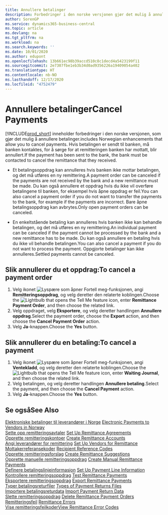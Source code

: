 ```yaml
---
title: Annullere betalinger
description: Forbedringer i den norske versjonen gjør det mulig å annullere betalinger.
author: SorenGP
ms.service: dynamics365-business-central
ms.topic: article
ms.devlang: na
ms.tgt_pltfrm: na
ms.workload: na
ms.search.keywords: ''
ms.date: 10/01/2020
ms.author: edupont
ms.openlocfilehash: 13b661ec98b39accd510c8c1decd4a5423199f11
ms.sourcegitcommit: 2e7307fbe1eb3b34d0ad9356226a19409054a402
ms.translationtype: HT
ms.contentlocale: nb-NO
ms.lasthandoff: 12/17/2020
ms.locfileid: "4752479"
---
```

# <a name="cancel-payments"></a><span data-ttu-id="1efcf-103">Annullere betalinger</span><span class="sxs-lookup"><span data-stu-id="1efcf-103">Cancel Payments</span></span>
[!INCLUDE[prod_short](../../includes/prod_short.md)] <span data-ttu-id="1efcf-104">inneholder forbedringer i den norske versjonen, som gjør det mulig å annullere betalinger.</span><span class="sxs-lookup"><span data-stu-id="1efcf-104">includes Norwegian enhancements that allow you to cancel payments.</span></span> <span data-ttu-id="1efcf-105">Hvis betalingen er sendt til banken, må banken kontaktes, for å sørge for at remitteringen banken har mottatt, blir annullert.</span><span class="sxs-lookup"><span data-stu-id="1efcf-105">If the payment has been sent to the bank, the bank must be contacted to cancel the remittance that they received.</span></span>  

- <span data-ttu-id="1efcf-106">Et betalingsoppdrag kan annulleres hvis banken ikke mottar betalingen, og det må utføres en ny remittering.</span><span class="sxs-lookup"><span data-stu-id="1efcf-106">A payment order can be canceled if the payments are not received by the bank and a new remittance must be made.</span></span> <span data-ttu-id="1efcf-107">Du kan også annullere et oppdrag hvis du ikke vil overføre betalingene til banken, for eksempel hvis åpne oppdrag er feil.</span><span class="sxs-lookup"><span data-stu-id="1efcf-107">You can also cancel a payment order if you do not want to transfer the payments to the bank, for example if the payments are incorrect.</span></span> <span data-ttu-id="1efcf-108">Bare åpne betalingsoppdrag kan avbrytes.</span><span class="sxs-lookup"><span data-stu-id="1efcf-108">Only open payment orders can be canceled.</span></span>  

- <span data-ttu-id="1efcf-109">En enkeltstående betaling kan annulleres hvis banken ikke kan behandle betalingen, og det må utføres en ny remittering.</span><span class="sxs-lookup"><span data-stu-id="1efcf-109">An individual payment can be canceled if the payment cannot be processed by the bank and a new remittance has to be made.</span></span> <span data-ttu-id="1efcf-110">Du kan også annullere en betaling hvis du ikke vil behandle betalingen.</span><span class="sxs-lookup"><span data-stu-id="1efcf-110">You can also cancel a payment if you do not want to process the payment.</span></span> <span data-ttu-id="1efcf-111">Oppgjorte betalinger kan ikke annulleres.</span><span class="sxs-lookup"><span data-stu-id="1efcf-111">Settled payments cannot be canceled.</span></span>  

## <a name="to-cancel-a-payment-order"></a><span data-ttu-id="1efcf-112">Slik annullerer du et oppdrag:</span><span class="sxs-lookup"><span data-stu-id="1efcf-112">To cancel a payment order</span></span>  

1.  <span data-ttu-id="1efcf-113">Velg ikonet ![Lyspære som åpner Fortell meg-funksjonen](../../media/ui-search/search_small.png "Fortell hva du vil gjøre"), angi **Remitteringsoppdrag**, og velg deretter den relaterte koblingen.</span><span class="sxs-lookup"><span data-stu-id="1efcf-113">Choose the ![Lightbulb that opens the Tell Me feature](../../media/ui-search/search_small.png "Tell me what you want to do") icon, enter **Remittance Payment Order**, and then choose the related link.</span></span>  
2.  <span data-ttu-id="1efcf-114">Velg oppdraget, velg **Eksportere**, og velg deretter handlingen **Annullere oppdrag**.</span><span class="sxs-lookup"><span data-stu-id="1efcf-114">Select the payment order, choose the **Export** action, and then choose the **Cancel Payment Order** action.</span></span>  
3.  <span data-ttu-id="1efcf-115">Velg **Ja**-knappen.</span><span class="sxs-lookup"><span data-stu-id="1efcf-115">Choose the **Yes** button.</span></span>  

## <a name="to-cancel-a-payment"></a><span data-ttu-id="1efcf-116">Slik annullerer du en betaling:</span><span class="sxs-lookup"><span data-stu-id="1efcf-116">To cancel a payment</span></span>  

1.  <span data-ttu-id="1efcf-117">Velg ikonet ![Lyspære som åpner Fortell meg-funksjonen](../../media/ui-search/search_small.png "Fortell hva du vil gjøre"), angi **Ventekladd**, og velg deretter den relaterte koblingen.</span><span class="sxs-lookup"><span data-stu-id="1efcf-117">Choose the ![Lightbulb that opens the Tell Me feature](../../media/ui-search/search_small.png "Tell me what you want to do") icon, enter **Waiting Journal**, and then choose the related link.</span></span>  
2.  <span data-ttu-id="1efcf-118">Velg betalingen, og velg deretter handlingen **Annullere betaling**.</span><span class="sxs-lookup"><span data-stu-id="1efcf-118">Select the payment, and then choose the **Cancel Payment** action.</span></span>  
3.  <span data-ttu-id="1efcf-119">Velg **Ja**-knappen.</span><span class="sxs-lookup"><span data-stu-id="1efcf-119">Choose the **Yes** button.</span></span>  

## <a name="see-also"></a><span data-ttu-id="1efcf-120">Se også</span><span class="sxs-lookup"><span data-stu-id="1efcf-120">See Also</span></span>  
 <span data-ttu-id="1efcf-121">[Elektroniske betalinger til leverandører i Norge](electronic-payments-to-vendors-in-norway.md) </span><span class="sxs-lookup"><span data-stu-id="1efcf-121">[Electronic Payments to Vendors in Norway](electronic-payments-to-vendors-in-norway.md) </span></span>  
 <span data-ttu-id="1efcf-122">[Sette opp remitteringsavtaler](how-to-set-up-remittance-agreements.md) </span><span class="sxs-lookup"><span data-stu-id="1efcf-122">[Set Up Remittance Agreements](how-to-set-up-remittance-agreements.md) </span></span>  
 <span data-ttu-id="1efcf-123">[Opprette remitteringskontoer](how-to-create-remittance-accounts.md) </span><span class="sxs-lookup"><span data-stu-id="1efcf-123">[Create Remittance Accounts](how-to-create-remittance-accounts.md) </span></span>  
 <span data-ttu-id="1efcf-124">[Angi leverandører for remittering](how-to-set-up-vendors-for-remittance.md) </span><span class="sxs-lookup"><span data-stu-id="1efcf-124">[Set Up Vendors for Remittance](how-to-set-up-vendors-for-remittance.md) </span></span>  
 <span data-ttu-id="1efcf-125">[Mottakerreferansekoder](recipient-reference-codes.md) </span><span class="sxs-lookup"><span data-stu-id="1efcf-125">[Recipient Reference Codes](recipient-reference-codes.md) </span></span>  
 <span data-ttu-id="1efcf-126">[Opprette remitteringsforslag](how-to-create-remittance-suggestions.md) </span><span class="sxs-lookup"><span data-stu-id="1efcf-126">[Create Remittance Suggestions](how-to-create-remittance-suggestions.md) </span></span>  
 <span data-ttu-id="1efcf-127">[Opprette manuelle remitteringsoppdrag](how-to-create-manual-remittance-payments.md) </span><span class="sxs-lookup"><span data-stu-id="1efcf-127">[Create Manual Remittance Payments](how-to-create-manual-remittance-payments.md) </span></span>  
 <span data-ttu-id="1efcf-128">[Definere betalingslinjeinformasjon](how-to-set-up-payment-line-information.md) </span><span class="sxs-lookup"><span data-stu-id="1efcf-128">[Set Up Payment Line Information](how-to-set-up-payment-line-information.md) </span></span>  
 <span data-ttu-id="1efcf-129">[Kontrollere remitteringsoppdrag](how-to-test-remittance-payments.md) </span><span class="sxs-lookup"><span data-stu-id="1efcf-129">[Test Remittance Payments](how-to-test-remittance-payments.md) </span></span>  
 <span data-ttu-id="1efcf-130">[Eksportere remitteringsoppdrag](how-to-export-remittance-payments.md) </span><span class="sxs-lookup"><span data-stu-id="1efcf-130">[Export Remittance Payments](how-to-export-remittance-payments.md) </span></span>  
 <span data-ttu-id="1efcf-131">[Typer betalingsreturfiler](types-of-payment-returns-files.md) </span><span class="sxs-lookup"><span data-stu-id="1efcf-131">[Types of Payment Returns Files](types-of-payment-returns-files.md) </span></span>  
 <span data-ttu-id="1efcf-132">[Importere betalingsreturdata](how-to-import-payment-return-data.md) </span><span class="sxs-lookup"><span data-stu-id="1efcf-132">[Import Payment Return Data](how-to-import-payment-return-data.md) </span></span>  
 <span data-ttu-id="1efcf-133">[Slette remitteringsoppdrag](how-to-delete-remittance-payment-orders.md) </span><span class="sxs-lookup"><span data-stu-id="1efcf-133">[Delete Remittance Payment Orders](how-to-delete-remittance-payment-orders.md) </span></span>  
 <span data-ttu-id="1efcf-134">[Remitteringsfeil](remittance-errors.md) </span><span class="sxs-lookup"><span data-stu-id="1efcf-134">[Remittance Errors](remittance-errors.md) </span></span>  
 [<span data-ttu-id="1efcf-135">Vise remitteringsfeilkoder</span><span class="sxs-lookup"><span data-stu-id="1efcf-135">View Remittance Error Codes</span></span>](how-to-view-remittance-error-codes.md)
